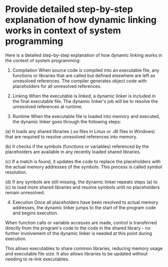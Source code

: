 # Provide detailed step-by-step explanation of how dynamic linking works in context of system programming

Here is a detailed step-by-step explanation of how dynamic linking works in the context of system programming:

1. Compilation
When source code is compiled into an executable file, any functions or libraries that are called but defined elsewhere are left as unresolved references. The compiler generates object code with placeholders for all unresolved references.

2. Linking 
When the executable is linked, a dynamic linker is included in the final executable file. The dynamic linker's job will be to resolve the unresolved references at runtime.

3. Runtime 
When the executable file is loaded into memory and executed, the dynamic linker goes through the following steps:

(a) It loads any shared libraries (.so files in Linux or .dll files in Windows) that are required to resolve unresolved references into memory.

(b) It checks if the symbols (functions or variables) referenced by the placeholders are available in any recently loaded shared libraries. 

(c) If a match is found, it updates the code to replace the placeholders with the actual memory addresses of the symbols. This process is called symbol resolution.

(d) If any symbols are still missing, the dynamic linker repeats steps (a) to (c) to load more shared libraries and resolve symbols until no placeholders remain unresolved.

4. Execution
Once all placeholders have been resolved to actual memory addresses, the dynamic linker jumps to the start of the program code and begins execution. 

When function calls or variable accesses are made, control is transferred directly from the program's code to the code in the shared library - no further involvement of the dynamic linker is needed at this point during execution.

This allows executables to share common libraries, reducing memory usage and executable file size. It also allows libraries to be updated without needing to re-link executables.
